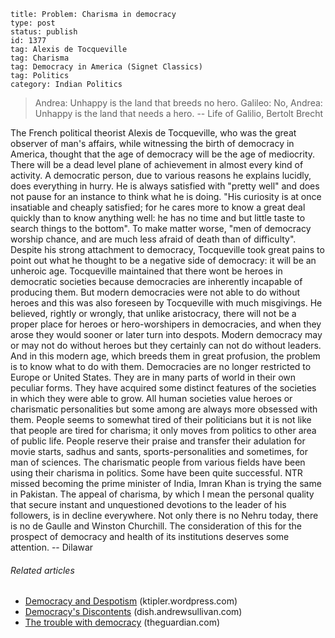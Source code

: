 ~~~~ 
title: Problem: Charisma in democracy 
type: post
status: publish
id: 1377
tag: Alexis de Tocqueville
tag: Charisma
tag: Democracy in America (Signet Classics)
tag: Politics
category: Indian Politics
~~~~

> Andrea: Unhappy is the land that breeds no hero. Galileo: No, Andrea:
> Unhappy is the land that needs a hero. -- Life of Galilio, Bertolt
> Brecht

The French political theorist Alexis de Tocqueville, who was the great
observer of man's affairs, while witnessing the birth of democracy in
America, thought that the age of democracy will be the age of
mediocrity. There will be a dead level plane of achievement in almost
every kind of activity. A democratic person, due to various reasons he
explains lucidly, does everything in hurry. He is always satisfied with
"pretty well" and does not pause for an instance to think what he is
doing. "His curiosity is at once insatiable and cheaply satisfied; for
he cares more to know a great deal quickly than to know anything well:
he has no time and but little taste to search things to the bottom". To
make matter worse, "men of democracy worship chance, and are much less
afraid of death than of difficulty". Despite his strong attachment to
democracy, Tocqueville took great pains to point out what he thought to
be a negative side of democracy: it will be an unheroic age. Tocqueville
maintained that there wont be heroes in democratic societies because
democracies are inherently incapable of producing them. But modern
democracies were not able to do without heroes and this was also
foreseen by Tocqueville with much misgivings. He believed, rightly or
wrongly, that unlike aristocracy, there will not be a proper place for
heroes or hero-worshipers in democracies, and when they arose they would
sooner or later turn into despots. Modern democracy may or may not do
without heroes but they certainly can not do without leaders. And in
this modern age, which breeds them in great profusion, the problem is to
know what to do with them. Democracies are no longer restricted to
Europe or United States. They are in many parts of world in their own
peculiar forms. They have acquired some distinct features of the
societies in which they were able to grow. All human societies value
heroes or charismatic personalities but some among are always more
obsessed with them. People seems to somewhat tired of their politicians
but it is not like that people are tired for charisma; it only moves
from politics to other area of public life. People reserve their praise
and transfer their adulation for movie starts, sadhus and sants,
sports-personalities and sometimes, for man of sciences. The charismatic
people from various fields have been using their charisma in politics.
Some have been quite successful. NTR missed becoming the prime minister
of India, Imran Khan is trying the same in Pakistan. The appeal of
charisma, by which I mean the personal quality that secure instant and
unquestioned devotions to the leader of his followers, is in decline
everywhere. Not only there is no Nehru today, there is no de Gaulle and
Winston Churchill. The consideration of this for the prospect of
democracy and health of its institutions deserves some attention. --
Dilawar

###### Related articles

-   [Democracy and
    Despotism](http://ktipler.wordpress.com/2013/12/05/democracy-and-despotism/)
    (ktipler.wordpress.com)
-   [Democracy's
    Discontents](http://dish.andrewsullivan.com/2013/11/27/democracys-discontents/)
    (dish.andrewsullivan.com)
-   [The trouble with
    democracy](http://www.theguardian.com/books/2013/nov/08/trouble-with-democracy-david-runciman)
    (theguardian.com)

 
